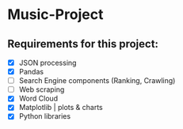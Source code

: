 # Music-Project

## Requirements for this project:

- [X] JSON processing
- [x] Pandas 
- [ ] Search Engine components (Ranking, Crawling)
- [ ] Web scraping
- [x] Word Cloud
- [x] Matplotlib | plots & charts
- [x] Python libraries 
